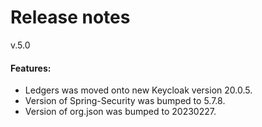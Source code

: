 # Release notes

v.5.0

#### Features:

* Ledgers was moved onto new Keycloak version 20.0.5.
* Version of Spring-Security was bumped to 5.7.8.
* Version of org.json was bumped to 20230227.
